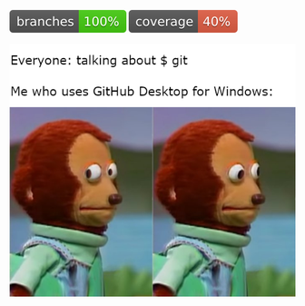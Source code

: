 ![image](https://github.com/Carpe-frite/DevOpsDemo/blob/main/.github/badges/branches.svg)
![image](https://github.com/Carpe-frite/DevOpsDemo/blob/main/.github/badges/jacoco.svg)
<br /><br />
![image](https://github.com/Carpe-frite/DevOpsDemo/blob/main/meme.png)
